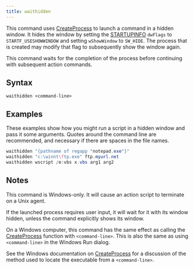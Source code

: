 ```yaml
---
title: waithidden
---
```


This command uses [CreateProcess](https://msdn.microsoft.com/en-us/library/windows/desktop/ms682425%28v=vs.85%29.aspx) to launch a command in a hidden window. It hides the window by setting the [STARTUPINFO](https://msdn.microsoft.com/en-us/library/windows/desktop/ms686331%28v=vs.85%29.aspx) `dwFlags` to `STARTF_USESHOWWINDOW` and setting `wShowWindow` to `SW_HIDE`. The process that is created may modify that flag to subsequently show the window again.

This command waits for the completion of the process before continuing with subsequent action commands.

## Syntax

    waithidden <command-line>

## Examples

These examples show how you might run a script in a hidden window and pass it some arguments. Quotes around the command line are recommended, and necessary if there are spaces in the file names.

```actionscript
waithidden "{pathname of regapp "notepad.exe"}"
waithidden "c:\winnt\ftp.exe" ftp.myurl.net
waithidden wscript /e:vbs x.vbs arg1 arg2
```

## Notes

This command is Windows-only. It will cause an action script to terminate on a Unix agent.

If the launched process requires user input, it will wait for it with its window hidden, unless the command explicitly shows its window.

On a Windows computer, this command has the same effect as calling the [CreateProcess](https://msdn.microsoft.com/en-us/library/windows/desktop/ms682425%28v=vs.85%29.aspx) function with `<command-line>`. This is also the same as using `<command-line>` in the Windows Run dialog.

See the Windows documentation on [CreateProcess](https://msdn.microsoft.com/en-us/library/windows/desktop/ms682425%28v=vs.85%29.aspx) for a discussion of the method used to locate the executable from a `<command-line>`.
